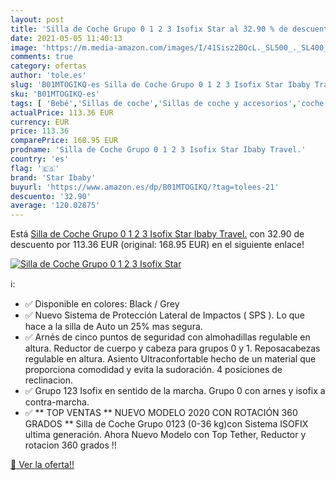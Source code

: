 ```yaml
---
layout: post
title: 'Silla de Coche Grupo 0 1 2 3 Isofix Star al 32.90 % de descuento'
date: 2021-05-05 11:40:13
image: 'https://m.media-amazon.com/images/I/41Sisz2BOcL._SL500_._SL400_.jpg'
comments: true
category: ofertas
author: 'tole.es'
slug: 'B01MTOGIKQ-es Silla de Coche Grupo 0 1 2 3 Isofix Star Ibaby Travel.'
sku: 'B01MTOGIKQ-es'
tags: [ 'Bebé','Sillas de coche','Sillas de coche y accesorios','coche','de','isofix','silla','star ibaby', ]
actualPrice: 113.36 EUR
currency: EUR
price: 113.36
comparePrice: 168.95 EUR
prodname: 'Silla de Coche Grupo 0 1 2 3 Isofix Star Ibaby Travel.'
country: 'es'
flag: '🇪🇸'
brand: 'Star Ibaby'
buyurl: 'https://www.amazon.es/dp/B01MTOGIKQ/?tag=tolees-21'
descuento: '32.90'
average: '120.02875'
---
```


Está [Silla de Coche Grupo 0 1 2 3 Isofix Star Ibaby Travel.](https://www.amazon.es/dp/B01MTOGIKQ/?tag=tolees-21) con 32.90 de descuento por 113.36 EUR (original: 168.95 EUR) en el siguiente enlace!

[![Silla de Coche Grupo 0 1 2 3 Isofix Star](https://m.media-amazon.com/images/I/41Sisz2BOcL._SL500_._SL400_.jpg)](https://www.amazon.es/dp/B01MTOGIKQ/?tag=tolees-21)

ℹ️:

- ✅ Disponible en colores: Black / Grey
- ✅ Nuevo Sistema de Protección Lateral de Impactos ( SPS ). Lo que hace a la silla de Auto un 25% mas segura.
- ✅ Arnés de cinco puntos de seguridad con almohadillas regulable en altura. Reductor de cuerpo y cabeza para grupos 0 y 1. Reposacabezas regulable en altura. Asiento Ultraconfortable hecho de un material que proporciona comodidad y evita la sudoración. 4 posiciones de reclinacion.
- ✅ Grupo 123 Isofix en sentido de la marcha. Grupo 0 con arnes y isofix a contra-marcha.
- ✅ ** TOP VENTAS ** NUEVO MODELO 2020 CON ROTACIÓN 360 GRADOS ** Silla de Coche Grupo 0123 (0-36 kg)con Sistema ISOFIX ultima generación. Ahora Nuevo Modelo con Top Tether, Reductor y rotacion 360 grados !!

[🛒 Ver la oferta!!](https://www.amazon.es/dp/B01MTOGIKQ/?tag=tolees-21)
